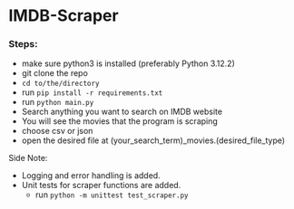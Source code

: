# IMDB-Scraper

### Steps:
  - make sure python3 is installed (preferably Python 3.12.2)
  - git clone the repo
  - `cd to/the/directory`
  - run `pip install -r requirements.txt`
  - run `python main.py`
  - Search anything you want to search on IMDB website
  - You will see the movies that the program is scraping
  - choose csv or json
  - open the desired file at (your_search_term)_movies.(desired_file_type)

Side Note:
  - Logging and error handling is added.
  - Unit tests for scraper functions are added.
    - run `python -m unittest test_scraper.py`
